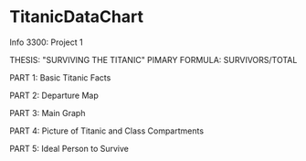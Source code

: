 # TitanicDataChart
Info 3300: Project 1

THESIS: "SURVIVING THE TITANIC" 
PIMARY FORMULA: SURVIVORS/TOTAL

PART 1: Basic Titanic Facts

PART 2: Departure Map

PART 3: Main Graph

PART 4: Picture of Titanic and Class Compartments 

PART 5: Ideal Person to Survive
